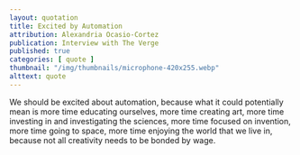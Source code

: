 ```yaml
---
layout: quotation
title: Excited by Automation
attribution: Alexandria Ocasio-Cortez
publication: Interview with The Verge
published: true
categories: [ quote ]
thumbnail: "/img/thumbnails/microphone-420x255.webp"
alttext: quote
---
```


We should be excited about automation, because what it could potentially mean is more time 
educating ourselves, more time creating art, more time investing in and investigating 
the sciences, more time focused on invention, more time going to space, more time enjoying 
the world that we live in, because not all creativity needs to be bonded by wage.

